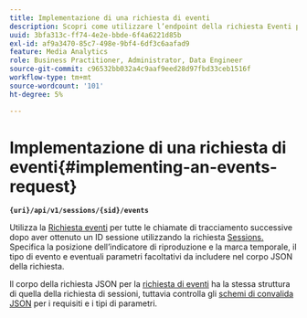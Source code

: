 ```yaml
---
title: Implementazione di una richiesta di eventi
description: Scopri come utilizzare l’endpoint della richiesta Eventi per tutte le chiamate di tracciamento successive dopo aver ottenuto un ID sessione
uuid: 3bfa313c-ff74-4e2e-bbde-6f4a6221d85b
exl-id: af9a3470-85c7-498e-9bf4-6df3c6aafad9
feature: Media Analytics
role: Business Practitioner, Administrator, Data Engineer
source-git-commit: c96532bb032a4c9aaf9eed28d97fbd33ceb1516f
workflow-type: tm+mt
source-wordcount: '101'
ht-degree: 5%

---
```


# Implementazione di una richiesta di eventi{#implementing-an-events-request}

**`{uri}/api/v1/sessions/{sid}/events`**

Utilizza la [Richiesta eventi](/help/media-collection-api/mc-api-ref/mc-api-events-req.md) per tutte le chiamate di tracciamento successive dopo aver ottenuto un ID sessione utilizzando la richiesta [Sessions.](/help/media-collection-api/mc-api-ref/mc-api-sessions-req.md) Specifica la posizione dell’indicatore di riproduzione e la marca temporale, il tipo di evento e eventuali parametri facoltativi da includere nel corpo JSON della richiesta.

Il corpo della richiesta JSON per la [richiesta di eventi](/help/media-collection-api/mc-api-ref/mc-api-events-req.md) ha la stessa struttura di quella della richiesta di sessioni, tuttavia controlla gli [schemi di convalida JSON](/help/media-collection-api/mc-api-ref/mc-api-json-validation.md) per i requisiti e i tipi di parametri.
